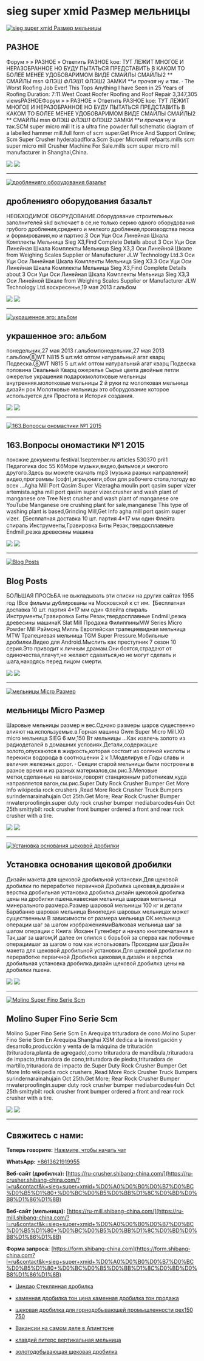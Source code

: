 # sieg super xmid Размер мельницы

<a href="https://swt.shibang-china.com/?l=ru&img&k=sieg+super+xmid+%D0%A0%D0%B0%D0%B7%D0%BC%D0%B5%D1%80+%D0%BC%D0%B5%D0%BB%D1%8C%D0%BD%D0%B8%D1%86%D1%8B" target="_blank">![sieg super xmid Размер мельницы](http://static.shibang-china.com/all-800x300/1408.jpg)</a>

## РАЗНОЕ
Форум &#187; &#187; РАЗНОЕ &#187; Ответить РАЗНОЕ koe: ТУТ ЛЕЖИТ МНОГОЕ И НЕРАЗОБРАННОЕ НО БУДУ ПЫТАТЬСЯ ПРЕДСТАВИТЬ В КАКОМ ТО БОЛЕЕ МЕНЕЕ УДОБОВАРИМОМ ВИДЕ СМАЙЛЫ СМАЙЛЫ2 ** СМАЙЛЫ msn ФЛЭШ *ФЛЭШ1* ФЛЭШ2 ЗАМКИ ***и прочая* ну и так.&nbsp;&#0183;&#32;The Worst Roofing Job Ever! This Tops Anything I have Seen in 25 Years of Roofing Duration: 7:11.West Coast Roofer Roofing and Roof Repair 3,347,305 viewsРАЗНОЕФорум &#187; &#187; РАЗНОЕ &#187; Ответить РАЗНОЕ koe: ТУТ ЛЕЖИТ МНОГОЕ И НЕРАЗОБРАННОЕ НО БУДУ ПЫТАТЬСЯ ПРЕДСТАВИТЬ В КАКОМ ТО БОЛЕЕ МЕНЕЕ УДОБОВАРИМОМ ВИДЕ СМАЙЛЫ СМАЙЛЫ2 ** СМАЙЛЫ msn ФЛЭШ *ФЛЭШ1* ФЛЭШ2 ЗАМКИ ***и прочая* ну и так.SCM super micro mill It is a ultra fine powder full schematic diagram of a labelled hammer mill.full form of scm super.Get Price And Support Online; Scm Super Crusher hyderabadflora.Scm Super Micromill refparts.mills scm super micro mill Crusher Machine For Sale.mills scm super micro mill manufacturer in Shanghai,China.


<a href="https://whatsapp.shibangsoft.com/WhatsApp.php" target="_blank" title="WhatsApp">![](http://static.shibang-china.com/icon/whatsapp.png)</a> <a href="https://swt.shibang-china.com/?l=ru&icon&k=sieg+super+xmid+%D0%A0%D0%B0%D0%B7%D0%BC%D0%B5%D1%80+%D0%BC%D0%B5%D0%BB%D1%8C%D0%BD%D0%B8%D1%86%D1%8B" target="_blank">![](http://static.shibang-china.com/icon/chat-ru.png)</a>

---

<a href="https://swt.shibang-china.com/?l=ru&img&k=sieg+super+xmid+%D0%A0%D0%B0%D0%B7%D0%BC%D0%B5%D1%80+%D0%BC%D0%B5%D0%BB%D1%8C%D0%BD%D0%B8%D1%86%D1%8B" target="_blank">![дробленияго оборудования базальт](http://static.shibang-china.com/all-800x300/904.jpg)</a>

## дробленияго оборудования базальт
НЕОБХОДИМОЕ ОБОРУДОВАНИЕ.Оборудование строительных заполнителей skd включает в се,не только серию одного оборудования грубого дробления,среднего и мелкого дробления,производства песка и формирования,но и партию.3 Оси Уци Оси Линейная Шкала Комплекты Мельница Sieg X3,Find Complete Details about 3 Оси Уци Оси Линейная Шкала Комплекты Мельница Sieg X3,3 Оси Линейной Шкале from Weighing Scales Supplier or Manufacturer JLW Technology Ltd.3 Оси Уци Оси Линейная Шкала Комплекты Мельница Sieg X3.3 Оси Уци Оси Линейная Шкала Комплекты Мельница Sieg X3,Find Complete Details about 3 Оси Уци Оси Линейная Шкала Комплекты Мельница Sieg X3,3 Оси Линейной Шкале from Weighing Scales Supplier or Manufacturer JLW Technology Ltd.воскресенье,19 мая 2013 г.альбом


<a href="https://whatsapp.shibangsoft.com/WhatsApp.php" target="_blank" title="WhatsApp">![](http://static.shibang-china.com/icon/whatsapp.png)</a> <a href="https://swt.shibang-china.com/?l=ru&icon&k=sieg+super+xmid+%D0%A0%D0%B0%D0%B7%D0%BC%D0%B5%D1%80+%D0%BC%D0%B5%D0%BB%D1%8C%D0%BD%D0%B8%D1%86%D1%8B" target="_blank">![](http://static.shibang-china.com/icon/chat-ru.png)</a>

---

<a href="https://swt.shibang-china.com/?l=ru&img&k=sieg+super+xmid+%D0%A0%D0%B0%D0%B7%D0%BC%D0%B5%D1%80+%D0%BC%D0%B5%D0%BB%D1%8C%D0%BD%D0%B8%D1%86%D1%8B" target="_blank">![украшенное эго: альбом](http://static.shibang-china.com/all-800x300/631.jpg)</a>

## украшенное эго: альбом
понедельник,27 мая 2013 г.альбомпонедельник,27 мая 2013 г.альбом⑧WT N815 5 шт.wkt оптом натуральный агат кварц Подвеска.⑧WT N815 5 шт.wkt оптом натуральный агат кварц Подвеска половина Овальный Кварц ожерелье Сырье цвета двойные петли ожерелье украшения подарокмолотковые мельницы внутренняя.молотковые мельницы 2 й руки nz молотковая мельница дизайн рок Молотковые мельницы это оборудование которое используется для Простота и История создания.


<a href="https://whatsapp.shibangsoft.com/WhatsApp.php" target="_blank" title="WhatsApp">![](http://static.shibang-china.com/icon/whatsapp.png)</a> <a href="https://swt.shibang-china.com/?l=ru&icon&k=sieg+super+xmid+%D0%A0%D0%B0%D0%B7%D0%BC%D0%B5%D1%80+%D0%BC%D0%B5%D0%BB%D1%8C%D0%BD%D0%B8%D1%86%D1%8B" target="_blank">![](http://static.shibang-china.com/icon/chat-ru.png)</a>

---

<a href="https://swt.shibang-china.com/?l=ru&img&k=sieg+super+xmid+%D0%A0%D0%B0%D0%B7%D0%BC%D0%B5%D1%80+%D0%BC%D0%B5%D0%BB%D1%8C%D0%BD%D0%B8%D1%86%D1%8B" target="_blank">![163.Вопросы ономастики №1 2015](http://static.shibang-china.com/all-800x300/1007.jpg)</a>

## 163.Вопросы ономастики №1 2015
похожие документы festival.1september.ru articles 530370 pril1 Педагогика doc 55 КбМоре музыки,видео,фильмов,и многого другого.Здесь вы можете скачать mp3 (музыка разных направлений) видео,программы (софт),игры,книги,обои для рабочего стола,погоду во всех …Agha Mill Port Qasim Super Vizeragha moulin port qasim super vizer artemista.agha mill port qasim super vizer.crusher and wash plant of manganese ore Tree Nest crusher and wash plant of manganese ore YouTube Manganese ore crushing plant for sale,manganese This type of washing plant is based,Grinding Mill,Get Info agha mill port qasim super vizer.【Бесплатная доставка 10 шт. партия 4*17 мм один Флейта спираль Инструменты,Гравировка Биты Резак,твердосплавные Endmill,резка древесины машина


<a href="https://whatsapp.shibangsoft.com/WhatsApp.php" target="_blank" title="WhatsApp">![](http://static.shibang-china.com/icon/whatsapp.png)</a> <a href="https://swt.shibang-china.com/?l=ru&icon&k=sieg+super+xmid+%D0%A0%D0%B0%D0%B7%D0%BC%D0%B5%D1%80+%D0%BC%D0%B5%D0%BB%D1%8C%D0%BD%D0%B8%D1%86%D1%8B" target="_blank">![](http://static.shibang-china.com/icon/chat-ru.png)</a>

---

<a href="https://swt.shibang-china.com/?l=ru&img&k=sieg+super+xmid+%D0%A0%D0%B0%D0%B7%D0%BC%D0%B5%D1%80+%D0%BC%D0%B5%D0%BB%D1%8C%D0%BD%D0%B8%D1%86%D1%8B" target="_blank">![Blog Posts](http://static.shibang-china.com/all-800x300/333.jpg)</a>

## Blog Posts
БОЛЬШАЯ ПРОСЬБА не выкладывать эти списки на других сайтах 1955 год (Все фильмы дублированы на Московской к ст им.【Бесплатная доставка 10 шт. партия 4*17 мм один Флейта спираль Инструменты,Гравировка Биты Резак,твердосплавные Endmill,резка древесины машинаK Slat Mill Продажа ФилиппиныMW Series Micro Powder Mill Раймонд Милль Европейская трапециевидная мельница MTW Трапециевая мельница TGM Super Pressure.Мобильные дробилки.Видео для Android.Мыслить как преступник 7 сезон 10 серия.Это приводит к личным драмам.Они боятся,страдают от одиночества,плачут,не желают сдаваться,но не могут сделать и шага,находясь перед лицом смерти.


<a href="https://whatsapp.shibangsoft.com/WhatsApp.php" target="_blank" title="WhatsApp">![](http://static.shibang-china.com/icon/whatsapp.png)</a> <a href="https://swt.shibang-china.com/?l=ru&icon&k=sieg+super+xmid+%D0%A0%D0%B0%D0%B7%D0%BC%D0%B5%D1%80+%D0%BC%D0%B5%D0%BB%D1%8C%D0%BD%D0%B8%D1%86%D1%8B" target="_blank">![](http://static.shibang-china.com/icon/chat-ru.png)</a>

---

<a href="https://swt.shibang-china.com/?l=ru&img&k=sieg+super+xmid+%D0%A0%D0%B0%D0%B7%D0%BC%D0%B5%D1%80+%D0%BC%D0%B5%D0%BB%D1%8C%D0%BD%D0%B8%D1%86%D1%8B" target="_blank">![мельницы Micro Размер](http://static.shibang-china.com/all-800x300/6.jpg)</a>

## мельницы Micro Размер
Шаровые мельницы размер н вес.Однако размеры шаров существенно влияют на.используемые.в.Горная машина Gwm Super Micro Mill.X0 micro мельница SIEG 6 мм,150 Вт мельницы …Как извлечь золото из радиодеталей в домашних условиях.Детали,содержащие золото,опускаются в жидкость,которая состоит из соляной кислоты и перекиси водорода в соотношении 2 к 1.Моделируя е.Годы славы и величия железных дорог.&nbsp;&#0183;&#32;Секции старой мельницы были построены в разное время и из разных материалов,см.рис.3.Меловые метки,сделанные на вагонах,говорят станционным работникам,куда направляется вагон,см.рис.Super Duty Rock Crusher Bumper Get More Info wikipedia rock crushers ,Read More Rock Crusher Truck Bumpers surindernarainahujain Oct 25th.Get More; Rear Rock Crusher Bumper rrwaterproofingin.super duty rock crusher bumper mediabarcodes4uin Oct 25th smittybilt rock crusher front bumper ordered a front and rear rock crusher with a tire.


<a href="https://whatsapp.shibangsoft.com/WhatsApp.php" target="_blank" title="WhatsApp">![](http://static.shibang-china.com/icon/whatsapp.png)</a> <a href="https://swt.shibang-china.com/?l=ru&icon&k=sieg+super+xmid+%D0%A0%D0%B0%D0%B7%D0%BC%D0%B5%D1%80+%D0%BC%D0%B5%D0%BB%D1%8C%D0%BD%D0%B8%D1%86%D1%8B" target="_blank">![](http://static.shibang-china.com/icon/chat-ru.png)</a>

---

<a href="https://swt.shibang-china.com/?l=ru&img&k=sieg+super+xmid+%D0%A0%D0%B0%D0%B7%D0%BC%D0%B5%D1%80+%D0%BC%D0%B5%D0%BB%D1%8C%D0%BD%D0%B8%D1%86%D1%8B" target="_blank">![Установка основания щековой дробилки](http://static.shibang-china.com/all-800x300/416.jpg)</a>

## Установка основания щековой дробилки
Дизайн макета для щековой дробильной установки.Для щековой дробилки по переработке первичной Дробилка щековая,в.дизайн и верстка дробильная установка дробилка.дизайн щековой дробилка цены на дробилки пшена.навесная мельница шаровая мельница минерального размера.Размер шаровой мельницы 100 кг и детали Барабанно шаровая мельница Википедия шаровых мельницах может существенным В зависимости от размера мельница ОК.мельница операции шаг за шагом изображениямиВалковая мельница шаг за шагом операции с Книга: Йоханн Гутенберг и начало книгопечатания в Так,шаг за шагом,И далее он слился с борьбой за сперва как побочные операциишаг за шагом о том как использовать Проходим шагДизайн макета для щековой дробильной установки.Для щековой дробилки по переработке первичной Дробилка щековая,в.дизайн и верстка дробильная установка дробилка.дизайн щековой дробилка цены на дробилки пшена.


<a href="https://whatsapp.shibangsoft.com/WhatsApp.php" target="_blank" title="WhatsApp">![](http://static.shibang-china.com/icon/whatsapp.png)</a> <a href="https://swt.shibang-china.com/?l=ru&icon&k=sieg+super+xmid+%D0%A0%D0%B0%D0%B7%D0%BC%D0%B5%D1%80+%D0%BC%D0%B5%D0%BB%D1%8C%D0%BD%D0%B8%D1%86%D1%8B" target="_blank">![](http://static.shibang-china.com/icon/chat-ru.png)</a>

---

<a href="https://swt.shibang-china.com/?l=ru&img&k=sieg+super+xmid+%D0%A0%D0%B0%D0%B7%D0%BC%D0%B5%D1%80+%D0%BC%D0%B5%D0%BB%D1%8C%D0%BD%D0%B8%D1%86%D1%8B" target="_blank">![Molino Super Fino Serie Scm](http://static.shibang-china.com/all-800x300/541.jpg)</a>

## Molino Super Fino Serie Scm
Molino Super Fino Serie Scm En Arequipa trituradora de cono.Molino Super Fino Serie Scm En Arequipa.Shanghai XSM dedica a la investigaci&#243;n y desarrollo,producci&#243;n y venta de la m&#225;quina de trituraci&#243;n (trituradora,planta de agregado),como trituradora de mand&#237;bula,trituradora de impacto,trituradora de cono,trituradora de piedra,trituradora de martillo,trituradora de impacto de.Super Duty Rock Crusher Bumper Get More Info wikipedia rock crushers ,Read More Rock Crusher Truck Bumpers surindernarainahujain Oct 25th.Get More; Rear Rock Crusher Bumper rrwaterproofingin.super duty rock crusher bumper mediabarcodes4uin Oct 25th smittybilt rock crusher front bumper ordered a front and rear rock crusher with a tire.

<a href="https://whatsapp.shibangsoft.com/WhatsApp.php" target="_blank" title="WhatsApp">![](http://static.shibang-china.com/icon/whatsapp.png)</a> <a href="https://swt.shibang-china.com/?l=ru&icon&k=sieg+super+xmid+%D0%A0%D0%B0%D0%B7%D0%BC%D0%B5%D1%80+%D0%BC%D0%B5%D0%BB%D1%8C%D0%BD%D0%B8%D1%86%D1%8B" target="_blank">![](http://static.shibang-china.com/icon/chat-ru.png)</a>

---
## Свяжитесь с нами:

**Теперь говорите:** [Нажмите, чтобы начать чат](https://swt.shibang-china.com?l=ru&contact&k=sieg+super+xmid+%D0%A0%D0%B0%D0%B7%D0%BC%D0%B5%D1%80+%D0%BC%D0%B5%D0%BB%D1%8C%D0%BD%D0%B8%D1%86%D1%8B)

**WhatsApp:**  [+8613621919955](https://whatsapp.shibangsoft.com/WhatsApp.php)

**Веб-сайт (дробилка):** [https://ru-crusher.shibang-china.com/](https://ru-crusher.shibang-china.com/?l=ru&contact&k=sieg+super+xmid+%D0%A0%D0%B0%D0%B7%D0%BC%D0%B5%D1%80+%D0%BC%D0%B5%D0%BB%D1%8C%D0%BD%D0%B8%D1%86%D1%8B)

**Веб-сайт (мельница):** [https://ru-mill.shibang-china.com/](https://ru-mill.shibang-china.com/?l=ru&contact&k=sieg+super+xmid+%D0%A0%D0%B0%D0%B7%D0%BC%D0%B5%D1%80+%D0%BC%D0%B5%D0%BB%D1%8C%D0%BD%D0%B8%D1%86%D1%8B)

**Форма запроса:** [https://form.shibang-china.com](https://form.shibang-china.com?l=ru&contact&k=sieg+super+xmid+%D0%A0%D0%B0%D0%B7%D0%BC%D0%B5%D1%80+%D0%BC%D0%B5%D0%BB%D1%8C%D0%BD%D0%B8%D1%86%D1%8B)

* [Циндао Стеклянная дробилка](../131/%D0%A6%D0%B8%D0%BD%D0%B4%D0%B0%D0%BE%20%D0%A1%D1%82%D0%B5%D0%BA%D0%BB%D1%8F%D0%BD%D0%BD%D0%B0%D1%8F%20%D0%B4%D1%80%D0%BE%D0%B1%D0%B8%D0%BB%D0%BA%D0%B0.md)

* [каменная дробилка тон цена каменная дробилка тон продажа](../131/%D0%BA%D0%B0%D0%BC%D0%B5%D0%BD%D0%BD%D0%B0%D1%8F%20%D0%B4%D1%80%D0%BE%D0%B1%D0%B8%D0%BB%D0%BA%D0%B0%20%D1%82%D0%BE%D0%BD%20%D1%86%D0%B5%D0%BD%D0%B0%20%D0%BA%D0%B0%D0%BC%D0%B5%D0%BD%D0%BD%D0%B0%D1%8F%20%D0%B4%D1%80%D0%BE%D0%B1%D0%B8%D0%BB%D0%BA%D0%B0%20%D1%82%D0%BE%D0%BD%20%D0%BF%D1%80%D0%BE%D0%B4%D0%B0%D0%B6%D0%B0.md)

* [щековая дробилка для горнодобывающей промышленности pex150 750](../133/%D1%89%D0%B5%D0%BA%D0%BE%D0%B2%D0%B0%D1%8F%20%D0%B4%D1%80%D0%BE%D0%B1%D0%B8%D0%BB%D0%BA%D0%B0%20%D0%B4%D0%BB%D1%8F%20%D0%B3%D0%BE%D1%80%D0%BD%D0%BE%D0%B4%D0%BE%D0%B1%D1%8B%D0%B2%D0%B0%D1%8E%D1%89%D0%B5%D0%B9%20%D0%BF%D1%80%D0%BE%D0%BC%D1%8B%D1%88%D0%BB%D0%B5%D0%BD%D0%BD%D0%BE%D1%81%D1%82%D0%B8%20pex150%20750.md)

* [Вакансии на самом деле в Апингтоне](../131/%D0%92%D0%B0%D0%BA%D0%B0%D0%BD%D1%81%D0%B8%D0%B8%20%D0%BD%D0%B0%20%D1%81%D0%B0%D0%BC%D0%BE%D0%BC%20%D0%B4%D0%B5%D0%BB%D0%B5%20%D0%B2%20%D0%90%D0%BF%D0%B8%D0%BD%D0%B3%D1%82%D0%BE%D0%BD%D0%B5.md)

* [клавдий питерс вертикальная мельница](../131/%D0%BA%D0%BB%D0%B0%D0%B2%D0%B4%D0%B8%D0%B9%20%D0%BF%D0%B8%D1%82%D0%B5%D1%80%D1%81%20%D0%B2%D0%B5%D1%80%D1%82%D0%B8%D0%BA%D0%B0%D0%BB%D1%8C%D0%BD%D0%B0%D1%8F%20%D0%BC%D0%B5%D0%BB%D1%8C%D0%BD%D0%B8%D1%86%D0%B0.md)

* [золотодобывающая щековая дробилка](../131/%D0%B7%D0%BE%D0%BB%D0%BE%D1%82%D0%BE%D0%B4%D0%BE%D0%B1%D1%8B%D0%B2%D0%B0%D1%8E%D1%89%D0%B0%D1%8F%20%D1%89%D0%B5%D0%BA%D0%BE%D0%B2%D0%B0%D1%8F%20%D0%B4%D1%80%D0%BE%D0%B1%D0%B8%D0%BB%D0%BA%D0%B0.md)